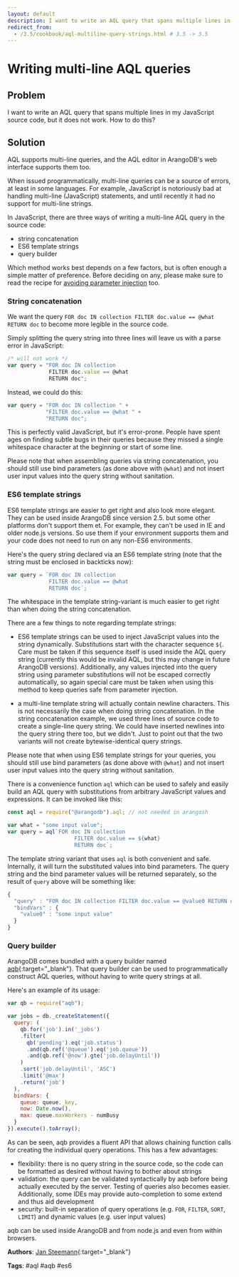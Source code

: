 ```yaml
---
layout: default
description: I want to write an AQL query that spans multiple lines in my JavaScript source code, but it does not work
redirect_from:
  - /3.5/cookbook/aql-multiline-query-strings.html # 3.5 -> 3.5
---
```

Writing multi-line AQL queries
==============================

Problem
-------

I want to write an AQL query that spans multiple lines in my JavaScript source code,
but it does not work. How to do this?

Solution
--------

AQL supports multi-line queries, and the AQL editor in ArangoDB's web interface supports
them too.

When issued programmatically, multi-line queries can be a source of errors, at least in
some languages. For example, JavaScript is notoriously bad at handling multi-line (JavaScript)
statements, and until recently it had no support for multi-line strings.

In JavaScript, there are three ways of writing a multi-line AQL query in the source code:

- string concatenation
- ES6 template strings
- query builder

Which method works best depends on a few factors, but is often enough a simple matter of preference.
Before deciding on any, please make sure to read the recipe for [avoiding parameter injection](aql-avoiding-injection.html)
too.

### String concatenation

We want the query `FOR doc IN collection FILTER doc.value == @what RETURN doc` to become
more legible in the source code.

Simply splitting the query string into three lines will leave us with a parse error in
JavaScript:

```js
/* will not work */
var query = "FOR doc IN collection
             FILTER doc.value == @what
             RETURN doc";
```

Instead, we could do this:

```js
var query = "FOR doc IN collection " +
            "FILTER doc.value == @what " +
            "RETURN doc";
```

This is perfectly valid JavaScript, but it's error-prone. People have spent ages on finding
subtle bugs in their queries because they missed a single whitespace character at the
beginning or start of some line.

Please note that when assembling queries via string concatenation, you should still use
bind parameters (as done above with `@what`) and not insert user input values into the
query string without sanitation.

### ES6 template strings

ES6 template strings are easier to get right and also look more elegant. They can be used
inside ArangoDB since version 2.5. but some other platforms don't support them et.
For example, they can't be used in IE and older node.js versions. So use them if your
environment supports them and your code does not need to run on any non-ES6 environments.

Here's the query string declared via an ES6 template string (note that the string must
be enclosed in backticks now):

```js
var query = `FOR doc IN collection
             FILTER doc.value == @what
             RETURN doc`;
```
The whitespace in the template string-variant is much easier to get right than when doing
the string concatenation.

There are a few things to note regarding template strings:

- ES6 template strings can be used to inject JavaScript values into the string dynamically.
  Substitutions start with the character sequence `${`. Care must be taken if this sequence
  itself is used inside the AQL query string (currently this would be invalid AQL, but this
  may change in future ArangoDB versions). Additionally, any values injected into the query
  string using parameter substitutions will not be escaped correctly automatically, so again
  special care must be taken when using this method to keep queries safe from parameter
  injection.

- a multi-line template string will actually contain newline characters. This is not necessarily
  the case when doing string concatenation. In the string concatenation example, we used
  three lines of source code to create a single-line query string. We could have inserted
  newlines into the query string there too, but we didn't. Just to point out that the two
  variants will not create bytewise-identical query strings.

Please note that when using ES6 template strings for your queries, you should still use
bind parameters (as done above with `@what`) and not insert user input values into the
query string without sanitation.

There is a convenience function `aql` which can be used to safely
and easily build an AQL query with substitutions from arbitrary JavaScript values and
expressions. It can be invoked like this:

```js
const aql = require("@arangodb").aql; // not needed in arangosh

var what = "some input value";
var query = aql`FOR doc IN collection
                     FILTER doc.value == ${what}
                     RETURN doc`;
```

The template string variant that uses `aql` is both convenient and safe. Internally, it
will turn the substituted values into bind parameters. The query string and the bind parameter
values will be returned separately, so the result of `query` above will be something like:

```js
{
  "query" : "FOR doc IN collection FILTER doc.value == @value0 RETURN doc",
  "bindVars" : {
    "value0" : "some input value"
  }
}
```

### Query builder

ArangoDB comes bundled with a query builder named [aqb](https://www.npmjs.com/package/aqb){:target="_blank"}.
That query builder can be used to programmatically construct AQL queries, without having
to write query strings at all.

Here's an example of its usage:

```js
var qb = require("aqb");

var jobs = db._createStatement({
  query: (
    qb.for('job').in('_jobs')
    .filter(
      qb('pending').eq('job.status')
      .and(qb.ref('@queue').eq('job.queue'))
      .and(qb.ref('@now').gte('job.delayUntil'))
    )
    .sort('job.delayUntil', 'ASC')
    .limit('@max')
    .return('job')
  ),
  bindVars: {
    queue: queue._key,
    now: Date.now(),
    max: queue.maxWorkers - numBusy
  }
}).execute().toArray();
```

As can be seen, aqb provides a fluent API that allows chaining function calls for
creating the individual query operations. This has a few advantages:

- flexibility: there is no query string in the source code, so the code can be formatted
  as desired without having to bother about strings
- validation: the query can be validated syntactically by aqb before being actually executed
  by the server. Testing of queries also becomes easier. Additionally, some IDEs may
  provide auto-completion to some extend and thus aid development
- security: built-in separation of query operations (e.g. `FOR`, `FILTER`, `SORT`, `LIMIT`)
  and dynamic values (e.g. user input values)

aqb can be used inside ArangoDB and from node.js and even from within browsers.

**Authors**: [Jan Steemann](https://github.com/jsteemann){:target="_blank"}

**Tags**: #aql #aqb #es6
